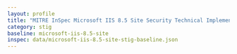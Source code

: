 ```yaml
---
layout: profile
title: "MITRE InSpec Microsoft IIS 8.5 Site Security Technical Implementation Guide Baseline Baseline"
category: stig
baseline: microsoft-iis-8.5-site
inspec: data/microsoft-iis-8.5-site-stig-baseline.json
---
```

